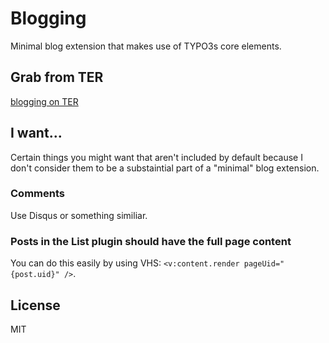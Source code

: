# Blogging

Minimal blog extension that makes use of TYPO3s core elements.

## Grab from TER

[blogging on TER](https://extensions.typo3.org/extension/blogging/)

## I want...

Certain things you might want that aren't included by default because I don't consider them to be a substaintial part of a "minimal" blog extension.

### Comments

Use Disqus or something similiar.

### Posts in the List plugin should have the full page content

You can do this easily by using VHS: ``<v:content.render pageUid="{post.uid}" />``.

## License

MIT